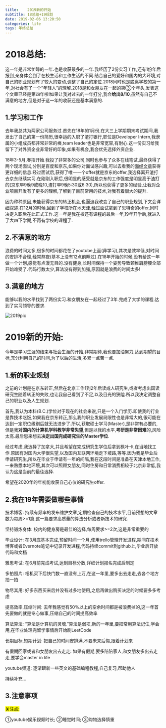 ```yaml
---
title:    2019新的开始
subtitle: 18总结+19规划
date: 2019-02-06 13:20:50
categories: life
tags: 年终总结
---
```


# 2018总结:
这一年是非常忙碌的一年.也是收获最多的一年.我经历了2份实习工作,还有1份年后报到,亲身体会到了在校生活和工作生活的不同.结合自己的爱好和国内的大环境,对自己的职业规划有了较大的变动,调整了自己的定位.2018同时也是脱离学校的第一年,对社会有了一个”年轻人”的理解.2018是和女朋友在一起的第③个年头,发表这个文章已经是第四年啦!如果让我对过去的一年打分,我会**给出8/10**,虽然有自己不满意的地方,但是对于这一年的收获还是基本满意的.

<!-- more -->

## 1.学习和工作
去年我总共为两家公司服务过.首先在18年的1月份,在大三上学期期末考试期间,我发出了自己的第一份简历,很幸运的入职了渣打银行,职位是Developer Intern,我隶属的小组成员都非常非常的棒,team leader也是非常宽容,有耐心.这一份实习给我留下了对外资企业非常好的印象,如果有机会,我会优先选择外资企业.

18年3-5月,春招开始.我投了非常多的公司,同时也参与了众多在线笔试,最终获得了两个现场面试,分别是百度和京东,如果你对面试感兴趣,可以去看我的[面经文章](https://tech.codefog.com/2018/intern-plans/)获得更详细的信息.经过面试后,获得了唯一一个offer就是京东的offer,我选择离开渣打去京东继续实习.在刚刚入职后,很明显的感受就是京东的工作强度是明显高于渣打的(京东早9晚9或晚10,渣打早9晚5:30或6:30),所以也获得了更多的经验,让我对企业项目开发有了更多的理解,了解到了目前常用的技术,对我有着很大的提升.

因为种种原因,未能获得京东的转正机会,也逼迫我改变了自己的职业规划,下文会详细叙述.在12月的时候,回到了学校所在地天津,经过面试拿到了思特奇的offer,同时决定入职后在此正式工作.这一年是我在校还有课程的最后一年,19年开学后,就进入了大四下学期,不再有学校的课程了.

## 2.不满意的地方
浪费的时间太多,很多的时间都花在了youtube上面(非学习),其次是效率低,对时间的安排不合理,经常熬夜(基本上没有12点前睡过).在18年开始的时候,没有给这一年做一个计划,感觉有点漫无目的.没有健身,长时间保持一个姿势导致颈椎肩膀腰全部开始难受了.代码行数太少,算法没有得到加强,原因就是浪费的时间太多!

## 3.满意的地方
能够以我的水平找到了两份实习.和女朋友在一起经过了3年.完成了大学的课程.达到了实习领导的要求.

![2019pic](/assets/img/2019-plan-2018-summary/2019.jpg "new year")

# 2019新的开始:
今年是学习生涯的结束与社会生涯的开始,非常期待,我也要加油努力,达到期望的目标,充分利用自己的时间,为了以后的生活,多累一点苦一点.

## 1.新的职业规划
之前的计划是在京东转正,然后在北京工作1到2年后读成人研究生,或者考虑出国读研究生随着转正的失败,也让我自己看到了不足,以及目光的狭隘.所以我决定调整自己的职业以及人生规划.

首先,我认为本科(B.C.)学位对于现在的社会来说,只是一个入门学历.即使我的行业是靠技术吃饭,如果我在京东转正,那么我的职业发展局限性也是非常大的,很可能在达到一定职位级别后就无法进步了.所以,获取硕士学习(Master),是非常有必要的,但是我**对国内的计算机学科教学非常失望**,但是以我的水平,**考研是非常困难**的,风险太高.最后思来想去**决定出国完成研究生的Master学位**.

经过考虑,我选择了加拿大,并且希望在完成研究生学位后拿到枫叶卡,在当地找工作.原因有对国内大学很失望,以及国内互联网环境走下坡路,等等.因为我是毕业后申请研究生,所以在毕业于申请有一年的间隔,我在这段时间是准备在天津本地工作,一来熟悉本地环境,其次可以照顾女朋友,同时住房和日常消费相较于北京非常低,我认为这是当前的最佳选择.

希望在2020年的年初能收获自己心仪的研究生offer.

## 2.我在19年需要做哪些事情
技术博客: 持续有频率的发布维护文章,定期检查自己的技术水平,目前预想的文章数为每周>=1篇,这一篇要求高质量的算法分析或者新技术的研究.

坚持锻炼身体: 校内的健身房是最佳的选择,每周要求>=2次,这是非常重要的

毕业设计: 在3月底基本完成,预留时间一个月,使用trello管理开发进程,期间在技术博客或者Evernote笔记中记录开发进程,代码持续commit到github上,毕业后开放代码和文档

雅思考试: 在6月前完成考试,达到目标分数,详细计划报名完成后制定

多拍照片: 相机买下后快门数一直没有上万,在这一年里,要多出去走走,去各个地方拍一拍

物尽其用: 好多东西买来后并没有过多地使用,之后再做出购买决定的时候要多多考虑

提高效率,压缩时间: 去年我感觉有50%以上的空余时间都是被浪费掉的,这一年首先要做的就是专心做事,压缩自己的时间提高效率

算法算法: “算法是计算机的灵魂.”算法是弱项,新的一年里,要把常用算法记住,学会用,在毕业处理完留学事情后开始刷LeetCode

长期目标,短期计划: 把自己的时间安排满,不要未来后悔,跟着计划来

有假期回家或者和女朋友出去走走: 如果有假期,要多陪陪家人,和女朋友多出去走走,要学会master in life

youtube频道: 逐渐跟新一些英文的基础编程教程,自己复习,帮助他人

持续补充…

## 3.注意事项
<mark>关注点:</mark>

①youtube娱乐视频时长; ②睡觉时间; ③购物选择慎重